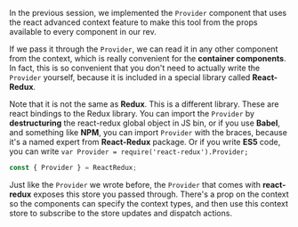 In the previous session, we implemented the `Provider` component that uses the react advanced context feature to make this tool from the props available to every component in our rev.

If we pass it through the `Provider`, we can read it in any other component from the context, which is really convenient for the **container components**. In fact, this is so convenient that you don't need to actually write the `Provider` yourself, because it is included in a special library called **React-Redux**.

Note that it is not the same as **Redux**. This is a different library. These are react bindings to the Redux library. You can import the `Provider` by **destructuring** the react-redux global object in JS bin, or if you use **Babel**, and something like **NPM**, you can import `Provider` with the braces, because it's a named expert from **React-Redux** package. Or if you write **ES5** code, you can write `var Provider = require('react-redux').Provider;`

``` javascript
const { Provider } = ReactRedux;
```

Just like the `Provider` we wrote before, the `Provider` that comes with **react-redux** exposes this store you passed through. There's a prop on the context so the components can specify the context types, and then use this context store to subscribe to the store updates and dispatch actions.
